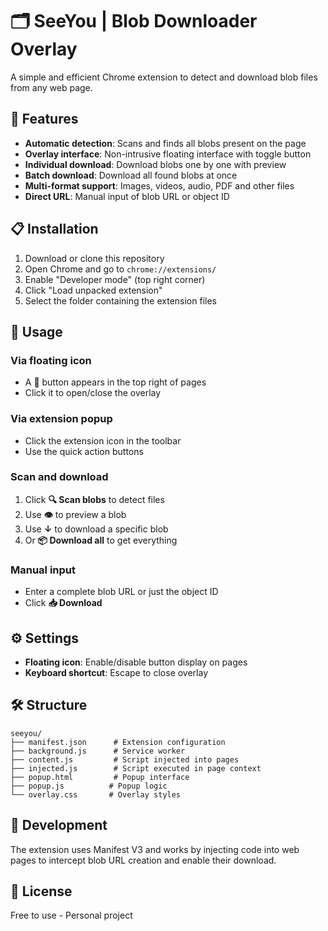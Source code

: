 # 🗂️ SeeYou | Blob Downloader Overlay

A simple and efficient Chrome extension to detect and download blob files from any web page.

## 🚀 Features

- **Automatic detection**: Scans and finds all blobs present on the page
- **Overlay interface**: Non-intrusive floating interface with toggle button
- **Individual download**: Download blobs one by one with preview
- **Batch download**: Download all found blobs at once
- **Multi-format support**: Images, videos, audio, PDF and other files
- **Direct URL**: Manual input of blob URL or object ID

## 📋 Installation

1. Download or clone this repository
2. Open Chrome and go to `chrome://extensions/`
3. Enable "Developer mode" (top right corner)
4. Click "Load unpacked extension"
5. Select the folder containing the extension files

## 🎯 Usage

### Via floating icon
- A 📁 button appears in the top right of pages
- Click it to open/close the overlay

### Via extension popup
- Click the extension icon in the toolbar
- Use the quick action buttons

### Scan and download
1. Click **🔍 Scan blobs** to detect files
2. Use **👁️** to preview a blob
3. Use **↓** to download a specific blob
4. Or **📦 Download all** to get everything

### Manual input
- Enter a complete blob URL or just the object ID
- Click **📥 Download**

## ⚙️ Settings

- **Floating icon**: Enable/disable button display on pages
- **Keyboard shortcut**: Escape to close overlay

## 🛠️ Structure

```
seeyou/
├── manifest.json      # Extension configuration
├── background.js      # Service worker
├── content.js         # Script injected into pages
├── injected.js        # Script executed in page context
├── popup.html         # Popup interface
├── popup.js          # Popup logic
└── overlay.css       # Overlay styles
```

## 🔧 Development

The extension uses Manifest V3 and works by injecting code into web pages to intercept blob URL creation and enable their download.

## 📄 License

Free to use - Personal project
